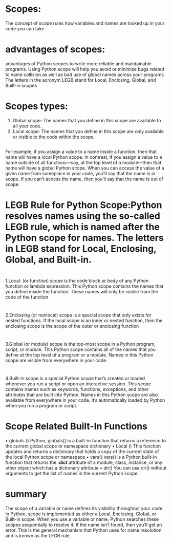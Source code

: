 # Scopes:
The concept of scope rules how variables and names are looked up in your code
you can take 
# advantages of scopes: 
advantages of Python scopes to write more reliable and maintainable programs. Using Python scope will help you avoid or minimize bugs related to name collision as well as bad use of global names across your programs
The letters in the acronym LEGB stand for Local, Enclosing, Global, and Built-in scopes

# Scopes types:
1. Global scope: The names that you define in this scope are available to all your code.
2. Local scope: The names that you define in this scope are only available or visible to the code within the scope.
##
For example, if you assign a value to a name inside a function, then that name will have a local Python scope. In contrast, if you assign a value to a name outside of all functions—say, at the top level of a module—then that name will have a global Python scope.
When you can access the value of a given name from someplace in your code, you’ll say that the name is in scope. If you can’t access the name, then you’ll say that the name is out of scope.
#
# LEGB Rule for Python Scope:Python resolves names using the so-called LEGB rule, which is named after the Python scope for names. The letters in LEGB stand for Local, Enclosing, Global, and Built-in.
#

1.Local:
(or function) scope is the code block or body of any Python function or lambda expression. This Python scope contains the names that you define inside the function. These names will only be visible from the code of the function
#

2.Enclosing (or nonlocal) scope is a special scope that only exists for nested functions. If the local scope is an inner or nested function, then the enclosing scope is the scope of the outer or enclosing function
#

3.Global (or module) scope is the top-most scope in a Python program, script, or module. This Python scope contains all of the names that you define at the top level of a program or a module. Names in this Python scope are visible from everywhere in your code.
#

4.Built-in scope is a special Python scope that’s created or loaded whenever you run a script or open an interactive session. This scope contains names such as keywords, functions, exceptions, and other attributes that are built into Python. Names in this Python scope are also available from everywhere in your code. It’s automatically loaded by Python when you run a program or script.


 # Scope Related Built-In Functions

•	globals ()
Python, globals() is a built-in function that returns a reference to the current global scope or namespace dictionary
•	Local ()
This function updates and returns a dictionary that holds a copy of the current state of the local Python scope or namespace
•	vars()
vars() is a Python built-in function that returns the .__dict__ attribute of a module, class, instance, or any other object which has a dictionary attribute
•	dir()
You can use dir() without arguments to get the list of names in the current Python scope.

# summary
The scope of a variable or name defines its visibility throughout your code. In Python, scope is implemented as either a Local, Enclosing, Global, or Built-in scope. When you use a variable or name, Python searches these scopes sequentially to resolve it. If the name isn’t found, then you’ll get an error. This is the general mechanism that Python uses for name resolution and is known as the LEGB rule.


